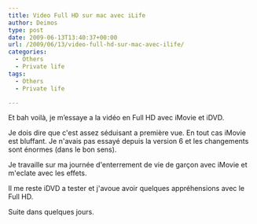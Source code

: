```yaml
---
title: Video Full HD sur mac avec iLife
author: Deimos
type: post
date: 2009-06-13T13:40:37+00:00
url: /2009/06/13/video-full-hd-sur-mac-avec-ilife/
categories:
  - Others
  - Private life
tags:
  - Others
  - Private life

---
```


Et bah voilà, je m’essaye a la vidéo en Full HD avec iMovie et iDVD.

Je dois dire que c'est assez séduisant a première vue. En tout cas iMovie est bluffant. Je n'avais pas essayé depuis la version 6 et les changements sont énormes (dans le bon sens).

Je travaille sur ma journée d'enterrement de vie de garçon avec iMovie et m'eclate avec les effets.

Il me reste iDVD a tester et j'avoue avoir quelques appréhensions avec le Full HD.

Suite dans quelques jours.

